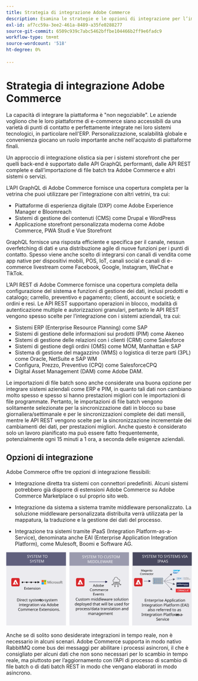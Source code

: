 ```yaml
---
title: Strategia di integrazione Adobe Commerce
description: Esamina le strategie e le opzioni di integrazione per l’implementazione Adobe Commerce.
exl-id: af7cc59a-3ee2-461a-8489-a35fe0288277
source-git-commit: 6509c939c7abc5462bffbe104466b2ff9e6fadc9
workflow-type: tm+mt
source-wordcount: '518'
ht-degree: 0%

---
```


# Strategia di integrazione Adobe Commerce

La capacità di integrare la piattaforma è &quot;non negoziabile&quot;. Le aziende vogliono che le loro piattaforme di e-commerce siano accessibili da una varietà di punti di contatto e perfettamente integrate nei loro sistemi tecnologici, in particolare nell&#39;ERP. Personalizzazione, scalabilità globale e convenienza giocano un ruolo importante anche nell&#39;acquisto di piattaforme finali.

Un approccio di integrazione olistica sia per i sistemi storefront che per quelli back-end è supportato dalle API GraphQL performanti, dalle API REST complete e dall’importazione di file batch tra Adobe Commerce e altri sistemi o servizi.

L’API GraphQL di Adobe Commerce fornisce una copertura completa per la vetrina che puoi utilizzare per l’integrazione con altri vetrini, tra cui:

- Piattaforme di esperienza digitale (DXP) come Adobe Experience Manager e Bloomreach
- Sistemi di gestione dei contenuti (CMS) come Drupal e WordPress
- Applicazione storefront personalizzata moderna come Adobe Commerce, PWA Studi e Vue Storefront

GraphQL fornisce una risposta efficiente e specifica per il canale, nessun overfetching di dati e una distribuzione agile di nuove funzioni per i punti di contatto. Spesso viene anche scelto di integrarsi con canali di vendita come app native per dispositivi mobili, POS, IoT, canali social e canali di e-commerce livestream come Facebook, Google, Instagram, WeChat e TikTok.

L’API REST di Adobe Commerce fornisce una copertura completa della configurazione del sistema e funzioni di gestione dei dati, inclusi prodotti e catalogo; carrello, preventivo e pagamento; clienti, account e società; e ordini e resi. Le API REST supportano operazioni in blocco, modalità di autenticazione multiple e autorizzazioni granulari, pertanto le API REST vengono spesso scelte per l’integrazione con i sistemi aziendali, tra cui:

- Sistemi ERP (Enterprise Resource Planning) come SAP
- Sistemi di gestione delle informazioni sui prodotti (PIM) come Akeneo
- Sistemi di gestione delle relazioni con i clienti (CRM) come Salesforce
- Sistemi di gestione degli ordini (OMS) come MOM, Manhattan e SAP
- Sistema di gestione del magazzino (WMS) o logistica di terze parti (3PL) come Oracle, NetSuite e SAP WM
- Configura, Prezzo, Preventivo (CPQ) come SalesforceCPQ
- Digital Asset Management (DAM) come Adobe DAM.

Le importazioni di file batch sono anche considerate una buona opzione per integrare sistemi aziendali come ERP e PIM, in quanto tali dati non cambiano molto spesso e spesso si hanno prestazioni migliori con le importazioni di file programmate. Pertanto, le importazioni di file batch vengono solitamente selezionate per la sincronizzazione dati in blocco su base giornaliera/settimanale e per le sincronizzazioni complete dei dati mensili, mentre le API REST vengono scelte per la sincronizzazione incrementale dei cambiamenti dei dati, per prestazioni migliori. Anche questo è considerato solo un lavoro pianificato ma può essere fatto frequentemente, potenzialmente ogni 15 minuti a 1 ora, a seconda delle esigenze aziendali.

## Opzioni di integrazione

Adobe Commerce offre tre opzioni di integrazione flessibili:

- Integrazione diretta tra sistemi con connettori predefiniti. Alcuni sistemi potrebbero già disporre di estensioni Adobe Commerce su Adobe Commerce Marketplace o sul proprio sito web.

- Integrazione da sistema a sistema tramite middleware personalizzato. La soluzione middleware personalizzata distribuita verrà utilizzata per la mappatura, la traduzione e la gestione dei dati del processo.

- Integrazione tra sistemi tramite iPaaS (Integration Platform-as-a-Service), denominata anche EAI (Enterprise Application Integration Platform), come Mulesoft, Boomi e Software AG.

![Opzioni di integrazione di Adobe Commerce](../../assets/playbooks/integration-options.svg)

Anche se di solito sono desiderate integrazioni in tempo reale, non è necessario in alcuni scenari. Adobe Commerce supporta in modo nativo RabbitMQ come bus dei messaggi per abilitare i processi asincroni, il che è consigliato per alcuni dati che non sono necessari per lo scambio in tempo reale, ma piuttosto per l’aggiornamento con l’API di processo di scambio di file batch o di dati batch REST in modo che vengano elaborati in modo asincrono.
